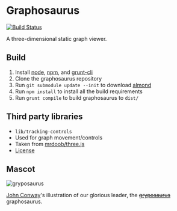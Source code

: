 # Graphosaurus

[![Build Status](https://travis-ci.org/frewsxcv/graphosaurus.svg)](https://travis-ci.org/frewsxcv/graphosaurus)

A three-dimensional static graph viewer.

## Build

1. Install [node](http://nodejs.org/), [npm](https://www.npmjs.org/), and [grunt-cli](https://www.npmjs.org/package/grunt-cli)
2. Clone the graphosaurus repository
3. Run `git submodule update --init` to download [almond](https://github.com/jrburke/almond)
4. Run `npm install` to install all the build requirements
4. Run `grunt compile` to build graphosaurus to `dist/`

## Third party libraries

* `lib/tracking-controls`
 * Used for graph movement/controls
 * Taken from [mrdoob/three.js](https://github.com/mrdoob/three.js/blob/master/examples/js/controls/TrackballControls.js)
 * [License](https://github.com/mrdoob/three.js/blob/master/LICENSE)

## Mascot

![gryposaurus](https://upload.wikimedia.org/wikipedia/commons/7/70/Gryposaurus-notabilis_jconway.png)

[John Conway](https://en.wikipedia.org/wiki/User:John.Conway)'s illustration of our glorious leader, the ~~[gryposaurus](https://en.wikipedia.org/wiki/gryposaurus)~~ graphosaurus.
